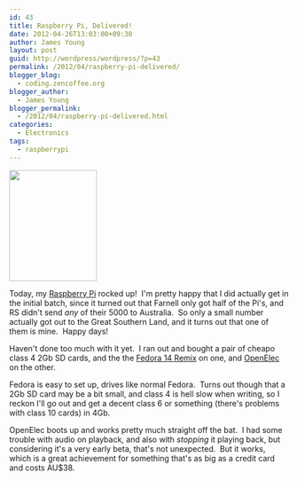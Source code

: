 ```yaml
---
id: 43
title: Raspberry Pi, Delivered!
date: 2012-04-26T13:03:00+09:30
author: James Young
layout: post
guid: http://wordpress/wordpress/?p=43
permalink: /2012/04/raspberry-pi-delivered/
blogger_blog:
  - coding.zencoffee.org
blogger_author:
  - James Young
blogger_permalink:
  - /2012/04/raspberry-pi-delivered.html
categories:
  - Electronics
tags:
  - raspberrypi
---
```

<div>
  <a href="http://upload.wikimedia.org/wikipedia/en/c/cb/Raspberry_Pi_Logo.svg" imageanchor="1"><img border="0" height="200" src="http://upload.wikimedia.org/wikipedia/en/c/cb/Raspberry_Pi_Logo.svg" width="158" /></a>
</div>

Today, my [Raspberry Pi](http://www.raspberrypi.org/faqs) rocked up!  I'm pretty happy that I did actually get in the initial batch, since it turned out that Farnell only got half of the Pi's, and RS didn't send _any_ of their 5000 to Australia.  So only a small number actually got out to the Great Southern Land, and it turns out that one of them is mine.  Happy days!

Haven't done too much with it yet.  I ran out and bought a pair of cheapo class 4 2Gb SD cards, and the the [Fedora 14 Remix](http://www.raspberrypi.org/archives/805) on one, and [OpenElec](http://openelec.tv/component/k2/item/242-openelec-meets-raspberry-pi-part-2) on the other.

Fedora is easy to set up, drives like normal Fedora.  Turns out though that a 2Gb SD card may be a bit small, and class 4 is hell slow when writing, so I reckon I'll go out and get a decent class 6 or something (there's problems with class 10 cards) in 4Gb.

OpenElec boots up and works pretty much straight off the bat.  I had some trouble with audio on playback, and also with _stopping_ it playing back, but considering it's a very early beta, that's not unexpected.  But it works, which is a great achievement for something that's as big as a credit card and costs AU$38.
